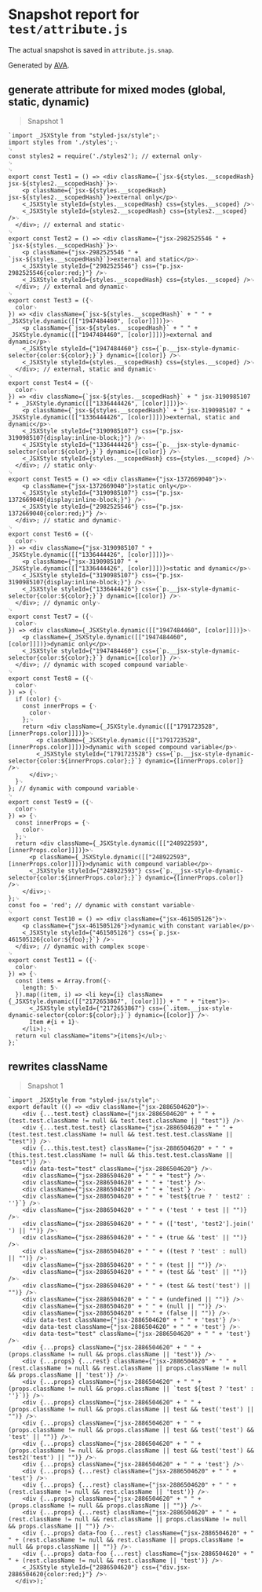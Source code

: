 # Snapshot report for `test/attribute.js`

The actual snapshot is saved in `attribute.js.snap`.

Generated by [AVA](https://ava.li).

## generate attribute for mixed modes (global, static, dynamic)

> Snapshot 1

    `import _JSXStyle from "styled-jsx/style";␊
    import styles from './styles';␊
    ␊
    const styles2 = require('./styles2'); // external only␊
    ␊
    ␊
    export const Test1 = () => <div className={`jsx-${styles.__scopedHash} jsx-${styles2.__scopedHash}`}>␊
        <p className={`jsx-${styles.__scopedHash} jsx-${styles2.__scopedHash}`}>external only</p>␊
        <_JSXStyle styleId={styles.__scopedHash} css={styles.__scoped} />␊
        <_JSXStyle styleId={styles2.__scopedHash} css={styles2.__scoped} />␊
      </div>; // external and static␊
    ␊
    export const Test2 = () => <div className={"jsx-2982525546 " + `jsx-${styles.__scopedHash}`}>␊
        <p className={"jsx-2982525546 " + `jsx-${styles.__scopedHash}`}>external and static</p>␊
        <_JSXStyle styleId={"2982525546"} css={"p.jsx-2982525546{color:red;}"} />␊
        <_JSXStyle styleId={styles.__scopedHash} css={styles.__scoped} />␊
      </div>; // external and dynamic␊
    ␊
    export const Test3 = ({␊
      color␊
    }) => <div className={`jsx-${styles.__scopedHash}` + " " + _JSXStyle.dynamic([["1947484460", [color]]])}>␊
        <p className={`jsx-${styles.__scopedHash}` + " " + _JSXStyle.dynamic([["1947484460", [color]]])}>external and dynamic</p>␊
        <_JSXStyle styleId={"1947484460"} css={`p.__jsx-style-dynamic-selector{color:${color};}`} dynamic={[color]} />␊
        <_JSXStyle styleId={styles.__scopedHash} css={styles.__scoped} />␊
      </div>; // external, static and dynamic␊
    ␊
    export const Test4 = ({␊
      color␊
    }) => <div className={`jsx-${styles.__scopedHash}` + " jsx-3190985107 " + _JSXStyle.dynamic([["1336444426", [color]]])}>␊
        <p className={`jsx-${styles.__scopedHash}` + " jsx-3190985107 " + _JSXStyle.dynamic([["1336444426", [color]]])}>external, static and dynamic</p>␊
        <_JSXStyle styleId={"3190985107"} css={"p.jsx-3190985107{display:inline-block;}"} />␊
        <_JSXStyle styleId={"1336444426"} css={`p.__jsx-style-dynamic-selector{color:${color};}`} dynamic={[color]} />␊
        <_JSXStyle styleId={styles.__scopedHash} css={styles.__scoped} />␊
      </div>; // static only␊
    ␊
    export const Test5 = () => <div className={"jsx-1372669040"}>␊
        <p className={"jsx-1372669040"}>static only</p>␊
        <_JSXStyle styleId={"3190985107"} css={"p.jsx-1372669040{display:inline-block;}"} />␊
        <_JSXStyle styleId={"2982525546"} css={"p.jsx-1372669040{color:red;}"} />␊
      </div>; // static and dynamic␊
    ␊
    export const Test6 = ({␊
      color␊
    }) => <div className={"jsx-3190985107 " + _JSXStyle.dynamic([["1336444426", [color]]])}>␊
        <p className={"jsx-3190985107 " + _JSXStyle.dynamic([["1336444426", [color]]])}>static and dynamic</p>␊
        <_JSXStyle styleId={"3190985107"} css={"p.jsx-3190985107{display:inline-block;}"} />␊
        <_JSXStyle styleId={"1336444426"} css={`p.__jsx-style-dynamic-selector{color:${color};}`} dynamic={[color]} />␊
      </div>; // dynamic only␊
    ␊
    export const Test7 = ({␊
      color␊
    }) => <div className={_JSXStyle.dynamic([["1947484460", [color]]])}>␊
        <p className={_JSXStyle.dynamic([["1947484460", [color]]])}>dynamic only</p>␊
        <_JSXStyle styleId={"1947484460"} css={`p.__jsx-style-dynamic-selector{color:${color};}`} dynamic={[color]} />␊
      </div>; // dynamic with scoped compound variable␊
    ␊
    export const Test8 = ({␊
      color␊
    }) => {␊
      if (color) {␊
        const innerProps = {␊
          color␊
        };␊
        return <div className={_JSXStyle.dynamic([["1791723528", [innerProps.color]]])}>␊
            <p className={_JSXStyle.dynamic([["1791723528", [innerProps.color]]])}>dynamic with scoped compound variable</p>␊
            <_JSXStyle styleId={"1791723528"} css={`p.__jsx-style-dynamic-selector{color:${innerProps.color};}`} dynamic={[innerProps.color]} />␊
          </div>;␊
      }␊
    }; // dynamic with compound variable␊
    ␊
    export const Test9 = ({␊
      color␊
    }) => {␊
      const innerProps = {␊
        color␊
      };␊
      return <div className={_JSXStyle.dynamic([["248922593", [innerProps.color]]])}>␊
          <p className={_JSXStyle.dynamic([["248922593", [innerProps.color]]])}>dynamic with compound variable</p>␊
          <_JSXStyle styleId={"248922593"} css={`p.__jsx-style-dynamic-selector{color:${innerProps.color};}`} dynamic={[innerProps.color]} />␊
        </div>;␊
    };␊
    const foo = 'red'; // dynamic with constant variable␊
    ␊
    export const Test10 = () => <div className={"jsx-461505126"}>␊
        <p className={"jsx-461505126"}>dynamic with constant variable</p>␊
        <_JSXStyle styleId={"461505126"} css={`p.jsx-461505126{color:${foo};}`} />␊
      </div>; // dynamic with complex scope␊
    ␊
    export const Test11 = ({␊
      color␊
    }) => {␊
      const items = Array.from({␊
        length: 5␊
      }).map((item, i) => <li key={i} className={_JSXStyle.dynamic([["2172653867", [color]]]) + " " + "item"}>␊
          <_JSXStyle styleId={"2172653867"} css={`.item.__jsx-style-dynamic-selector{color:${color};}`} dynamic={[color]} />␊
          Item #{i + 1}␊
        </li>);␊
      return <ul className="items">{items}</ul>;␊
    };`

## rewrites className

> Snapshot 1

    `import _JSXStyle from "styled-jsx/style";␊
    export default (() => <div className={"jsx-2886504620"}>␊
        <div {...test.test} className={"jsx-2886504620" + " " + (test.test.className != null && test.test.className || "test")} />␊
        <div {...test.test.test} className={"jsx-2886504620" + " " + (test.test.test.className != null && test.test.test.className || "test")} />␊
        <div {...this.test.test} className={"jsx-2886504620" + " " + (this.test.test.className != null && this.test.test.className || "test")} />␊
        <div data-test="test" className={"jsx-2886504620"} />␊
        <div className={"jsx-2886504620" + " " + "test"} />␊
        <div className={"jsx-2886504620" + " " + 'test'} />␊
        <div className={"jsx-2886504620" + " " + `test`} />␊
        <div className={"jsx-2886504620" + " " + `test${true ? ' test2' : ''}`} />␊
        <div className={"jsx-2886504620" + " " + ('test ' + test || "")} />␊
        <div className={"jsx-2886504620" + " " + (['test', 'test2'].join(' ') || "")} />␊
        <div className={"jsx-2886504620" + " " + (true && 'test' || "")} />␊
        <div className={"jsx-2886504620" + " " + ((test ? 'test' : null) || "")} />␊
        <div className={"jsx-2886504620" + " " + (test || "")} />␊
        <div className={"jsx-2886504620" + " " + (test && 'test' || "")} />␊
        <div className={"jsx-2886504620" + " " + (test && test('test') || "")} />␊
        <div className={"jsx-2886504620" + " " + (undefined || "")} />␊
        <div className={"jsx-2886504620" + " " + (null || "")} />␊
        <div className={"jsx-2886504620" + " " + (false || "")} />␊
        <div data-test className={"jsx-2886504620" + " " + 'test'} />␊
        <div data-test className={"jsx-2886504620" + " " + 'test'} />␊
        <div data-test="test" className={"jsx-2886504620" + " " + 'test'} />␊
        <div {...props} className={"jsx-2886504620" + " " + (props.className != null && props.className || 'test')} />␊
        <div {...props} {...rest} className={"jsx-2886504620" + " " + (rest.className != null && rest.className || props.className != null && props.className || 'test')} />␊
        <div {...props} className={"jsx-2886504620" + " " + (props.className != null && props.className || `test ${test ? 'test' : ''}`)} />␊
        <div {...props} className={"jsx-2886504620" + " " + (props.className != null && props.className || test && test('test') || "")} />␊
        <div {...props} className={"jsx-2886504620" + " " + (props.className != null && props.className || test && test('test') && 'test' || "")} />␊
        <div {...props} className={"jsx-2886504620" + " " + (props.className != null && props.className || test && test('test') && test2('test') || "")} />␊
        <div {...props} className={"jsx-2886504620" + " " + 'test'} />␊
        <div {...props} {...rest} className={"jsx-2886504620" + " " + 'test'} />␊
        <div {...props} {...rest} className={"jsx-2886504620" + " " + (rest.className != null && rest.className || 'test')} />␊
        <div {...props} className={"jsx-2886504620" + " " + (props.className != null && props.className || "")} />␊
        <div {...props} {...rest} className={"jsx-2886504620" + " " + (rest.className != null && rest.className || props.className != null && props.className || "")} />␊
        <div {...props} data-foo {...rest} className={"jsx-2886504620" + " " + (rest.className != null && rest.className || props.className != null && props.className || "")} />␊
        <div {...props} data-foo {...rest} className={"jsx-2886504620" + " " + (rest.className != null && rest.className || 'test')} />␊
        <_JSXStyle styleId={"2886504620"} css={"div.jsx-2886504620{color:red;}"} />␊
      </div>);`
